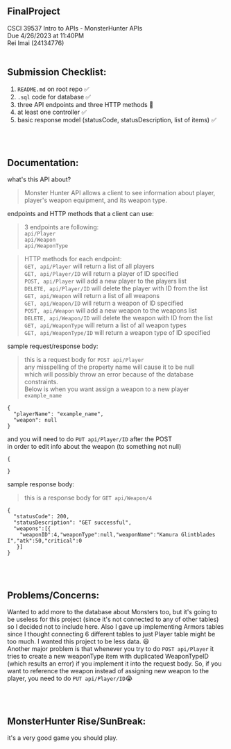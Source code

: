 ## FinalProject
CSCI 39537 Intro to APIs - MonsterHunter APIs
<br />
Due 4/26/2023 at 11:40PM
<br />
Rei Imai (24134776)
<br />
<br />

## Submission Checklist:
1. `README.md` on root repo ✅
2. `.sql` code for database ✅
3. three API endpoints and three HTTP methods 🛑
4. at least one controller ✅
5. basic response model (statusCode, statusDescription, list of items) ✅

<br />
<br />

## Documentation:
what's this API about?
> Monster Hunter API allows a client to see information about player, player's weapon equipment, and its weapon type.

endpoints and HTTP methods that a client can use:
> 3 endpoints are following: <br />
`api/Player` <br />
`api/Weapon` <br />
`api/WeaponType` <br/>

> HTTP methods for each endpoint: <br />
`GET, api/Player` will return a list of all players <br />
`GET, api/Player/ID` will return a player of ID specified <br />
`POST, api/Player` will add a new player to the players list <br />
`DELETE, api/Player/ID` will delete the player with ID from the list <br />
`GET, api/Weapon` will return a list of all weapons <br />
`GET, api/Weapon/ID` will return a weapon of ID specified <br />
`POST, api/Weapon` will add a new weapon to the weapons list <br />
`DELETE, api/Weapon/ID` will delete the weapon with ID from the list <br />
`GET, api/WeaponType` will return a list of all weapon types <br />
`GET, api/WeaponType/ID` will return a weapon type of ID specified <br />




sample request/response body:
> this is a request body for `POST api/Player` <br />
any misspelling of the property name will cause it to be null <br />
which will possibly throw an error because of the database constraints. <br />
Below is when you want assign a weapon to a new player `example_name` <br />
```
{
  "playerName": "example_name", 
  "weapon": null
}
```
and you will need to do `PUT api/Player/ID` after the POST <br />
in order to edit info about the weapon (to something not null) <br />
```
{

}
```


sample response body:
> this is a response body for `GET api/Weapon/4` <br />
```
{
  "statusCode": 200,
  "statusDescription": "GET successful",
  "weapons":[{ 
    "weaponID":4,"weaponType":null,"weaponName":"Kamura Glintblades I","atk":50,"critical":0
   }]
}
```

<br />
<br />

## Problems/Concerns:
Wanted to add more to the database about Monsters too, but it's going to be useless for this project (since it's not connected to any of other tables) so I decided not to include here. Also I gave up implementing Armors tables since I thought connecting 6 different tables to just Player table might be too much. I wanted this project to be less data. 😃 <br />
Another major problem is that whenever you try to do `POST api/Player` it tries to create a new weaponType item with duplicated WeaponTypeID (which results an error) if you implement it into the request body. So, if you want to reference the weapon instead of assigning new weapon to the player, you need to do `PUT api/Player/ID`😭

<br />
<br />

## MonsterHunter Rise/SunBreak:
it's a very good game you should play.
